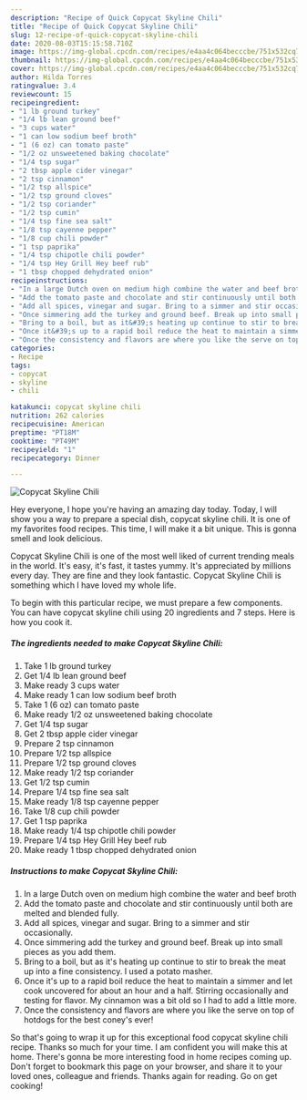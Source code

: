 ```yaml
---
description: "Recipe of Quick Copycat Skyline Chili"
title: "Recipe of Quick Copycat Skyline Chili"
slug: 12-recipe-of-quick-copycat-skyline-chili
date: 2020-08-03T15:15:58.710Z
image: https://img-global.cpcdn.com/recipes/e4aa4c064becccbe/751x532cq70/copycat-skyline-chili-recipe-main-photo.jpg
thumbnail: https://img-global.cpcdn.com/recipes/e4aa4c064becccbe/751x532cq70/copycat-skyline-chili-recipe-main-photo.jpg
cover: https://img-global.cpcdn.com/recipes/e4aa4c064becccbe/751x532cq70/copycat-skyline-chili-recipe-main-photo.jpg
author: Hilda Torres
ratingvalue: 3.4
reviewcount: 15
recipeingredient:
- "1 lb ground turkey"
- "1/4 lb lean ground beef"
- "3 cups water"
- "1 can low sodium beef broth"
- "1 (6 oz) can tomato paste"
- "1/2 oz unsweetened baking chocolate"
- "1/4 tsp sugar"
- "2 tbsp apple cider vinegar"
- "2 tsp cinnamon"
- "1/2 tsp allspice"
- "1/2 tsp ground cloves"
- "1/2 tsp coriander"
- "1/2 tsp cumin"
- "1/4 tsp fine sea salt"
- "1/8 tsp cayenne pepper"
- "1/8 cup chili powder"
- "1 tsp paprika"
- "1/4 tsp chipotle chili powder"
- "1/4 tsp Hey Grill Hey beef rub"
- "1 tbsp chopped dehydrated onion"
recipeinstructions:
- "In a large Dutch oven on medium high combine the water and beef broth"
- "Add the tomato paste and chocolate and stir continuously until both are melted and blended fully."
- "Add all spices, vinegar and sugar. Bring to a simmer and stir occasionally."
- "Once simmering add the turkey and ground beef. Break up into small pieces as you add them."
- "Bring to a boil, but as it&#39;s heating up continue to stir to break the meat up into a fine consistency. I used a potato masher."
- "Once it&#39;s up to a rapid boil reduce the heat to maintain a simmer and let cook uncovered for about an hour and a half. Stirring occasionally and testing for flavor. My cinnamon was a bit old so I had to add a little more."
- "Once the consistency and flavors are where you like the serve on top of hotdogs for the best coney&#39;s ever!"
categories:
- Recipe
tags:
- copycat
- skyline
- chili

katakunci: copycat skyline chili 
nutrition: 262 calories
recipecuisine: American
preptime: "PT18M"
cooktime: "PT49M"
recipeyield: "1"
recipecategory: Dinner

---
```



![Copycat Skyline Chili](https://img-global.cpcdn.com/recipes/e4aa4c064becccbe/751x532cq70/copycat-skyline-chili-recipe-main-photo.jpg)

Hey everyone, I hope you're having an amazing day today. Today, I will show you a way to prepare a special dish, copycat skyline chili. It is one of my favorites food recipes. This time, I will make it a bit unique. This is gonna smell and look delicious.

Copycat Skyline Chili is one of the most well liked of current trending meals in the world. It's easy, it's fast, it tastes yummy. It's appreciated by millions every day. They are fine and they look fantastic. Copycat Skyline Chili is something which I have loved my whole life.




To begin with this particular recipe, we must prepare a few components. You can have copycat skyline chili using 20 ingredients and 7 steps. Here is how you cook it.

<!--inarticleads1-->

##### The ingredients needed to make Copycat Skyline Chili:

1. Take 1 lb ground turkey
1. Get 1/4 lb lean ground beef
1. Make ready 3 cups water
1. Make ready 1 can low sodium beef broth
1. Take 1 (6 oz) can tomato paste
1. Make ready 1/2 oz unsweetened baking chocolate
1. Get 1/4 tsp sugar
1. Get 2 tbsp apple cider vinegar
1. Prepare 2 tsp cinnamon
1. Prepare 1/2 tsp allspice
1. Prepare 1/2 tsp ground cloves
1. Make ready 1/2 tsp coriander
1. Get 1/2 tsp cumin
1. Prepare 1/4 tsp fine sea salt
1. Make ready 1/8 tsp cayenne pepper
1. Take 1/8 cup chili powder
1. Get 1 tsp paprika
1. Make ready 1/4 tsp chipotle chili powder
1. Prepare 1/4 tsp Hey Grill Hey beef rub
1. Make ready 1 tbsp chopped dehydrated onion




<!--inarticleads2-->

##### Instructions to make Copycat Skyline Chili:

1. In a large Dutch oven on medium high combine the water and beef broth
1. Add the tomato paste and chocolate and stir continuously until both are melted and blended fully.
1. Add all spices, vinegar and sugar. Bring to a simmer and stir occasionally.
1. Once simmering add the turkey and ground beef. Break up into small pieces as you add them.
1. Bring to a boil, but as it&#39;s heating up continue to stir to break the meat up into a fine consistency. I used a potato masher.
1. Once it&#39;s up to a rapid boil reduce the heat to maintain a simmer and let cook uncovered for about an hour and a half. Stirring occasionally and testing for flavor. My cinnamon was a bit old so I had to add a little more.
1. Once the consistency and flavors are where you like the serve on top of hotdogs for the best coney&#39;s ever!




So that's going to wrap it up for this exceptional food copycat skyline chili recipe. Thanks so much for your time. I am confident you will make this at home. There's gonna be more interesting food in home recipes coming up. Don't forget to bookmark this page on your browser, and share it to your loved ones, colleague and friends. Thanks again for reading. Go on get cooking!

